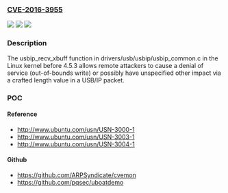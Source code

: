 ### [CVE-2016-3955](https://cve.mitre.org/cgi-bin/cvename.cgi?name=CVE-2016-3955)
![](https://img.shields.io/static/v1?label=Product&message=n%2Fa&color=blue)
![](https://img.shields.io/static/v1?label=Version&message=n%2Fa&color=blue)
![](https://img.shields.io/static/v1?label=Vulnerability&message=n%2Fa&color=brighgreen)

### Description

The usbip_recv_xbuff function in drivers/usb/usbip/usbip_common.c in the Linux kernel before 4.5.3 allows remote attackers to cause a denial of service (out-of-bounds write) or possibly have unspecified other impact via a crafted length value in a USB/IP packet.

### POC

#### Reference
- http://www.ubuntu.com/usn/USN-3000-1
- http://www.ubuntu.com/usn/USN-3003-1
- http://www.ubuntu.com/usn/USN-3004-1

#### Github
- https://github.com/ARPSyndicate/cvemon
- https://github.com/pqsec/uboatdemo

